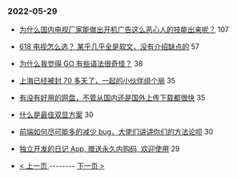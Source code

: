### 2022-05-29 
- [为什么国内电视厂家能做出开机广告这么恶心人的技能出来呢？](https://www.v2ex.com/t/855932) 107
- [618 电视怎么选？ 某乎几乎全是软文，没有介绍缺点的](https://www.v2ex.com/t/855997) 57
- [为什么我觉得 GO 有些语法很奇怪？](https://www.v2ex.com/t/855980) 38
- [上海已经被封 70 多天了，一起的小伙伴组个局](https://www.v2ex.com/t/855915) 35
- [有没有好用的网盘，不管从国内还是国外上传下载都很快](https://www.v2ex.com/t/855961) 35
- [什么是最佳双显方案](https://www.v2ex.com/t/855962) 30
- [前端如何尽可能多的减少 bug，大佬们讲讲你们的方法论呗](https://www.v2ex.com/t/855971) 30
- [独立开发的日记 App, 赠送永久内购码, 欢迎使用](https://www.v2ex.com/t/855988) 29 

- [ < 上一页 ](https://github.com/able8/v2ex-hot-record/blob/master/2022-05-28.md) -------- [ 下一页 > ](https://github.com/able8/v2ex-hot-record/blob/master/2022-05-30.md)